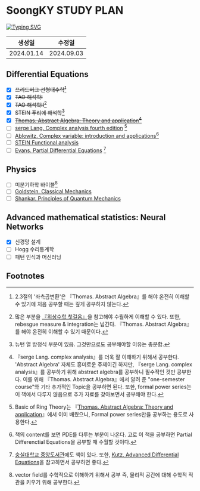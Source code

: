 # SoongKY STUDY PLAN
[![Typing SVG](https://readme-typing-svg.demolab.com?font=Tinos&pause=1000&width=435&lines=Soongsil+Unv.+Physics)](https://git.io/typing-svg)

| 생성일        | 수정일        |
|------------|------------|
| 2024.01.14 | 2024.09.03 |

##  Differential Equations
- [x] ~~프리드버그 선형대수학[^1]~~
- [x] ~~TAO 해석학Ⅰ~~
- [x] ~~TAO 해석학Ⅱ[^2]~~
- [x] ~~STEIN 푸리에 해석학[^3]~~
- [x] ~~[Thomas. Abstract Algebra: Theory and application](http://abstract.pugetsound.edu/download.html)[^4]~~
- [ ] [serge Lang. Complex analysis fourth edition](https://www.amazon.com/Complex-Analysis-Graduate-Texts-Mathematics/dp/0387978860) [^5]
- [ ] [Ablowitz. Complex variable: introduction and applications](https://ftfsite.ru/wp-content/files/tfkp_endlish_2.2.pdf)[^6]
- [ ] [STEIN Functional analysis](https://bpb-us-w2.wpmucdn.com/u.osu.edu/dist/0/26656/files/2023/10/STEIN-Shakarchi-Stein-Functional-Analysis_-Introduction-to-Further-Topics-in-Analysis-Princeton-Lectures-in-Analysis-Princeton-University-Press-2011.pdf)
- [ ] [Evans. Partial Differential Equations](http://home.ustc.edu.cn/~wclw8181/wffc.files/Partial%20Differential%20Equations.Evans.pdf) [^7]
## Physics
- [ ] 미분기하학 바이블[^8]
- [ ] [Goldstein. Classical Mechanics](https://www.math.toronto.edu/khesin/biblio/GoldsteinPooleSafkoClassicalMechanics.pdf)
- [ ] [Shankar. Principles of Quantum Mechanics](https://product.kyobobook.co.kr/detail/S000002413454)
## Advanced mathematical statistics: Neural Networks
- [x] 신경망 설계
- [ ] Hogg 수리통계학
- [ ] 패턴 인식과 머신러닝

## Footnotes
[^1]: 2.3절의 '좌측곱변환'은 『Thomas. Abstract Algebra』를 해야 온전히 이해할 수 있기에 처음 공부할 때는 깊게 공부하지 않는다.
[^2]: 많은 부분을 [『위상수학 첫걸음』](https://product.kyobobook.co.kr/detail/S000200585522)을 참고해야 수월하게 이해할 수 있다. 또한, rebesgue measure & integration는 넘긴다. 『Thomas. Abstract Algebra』를 해야 온전히 이해할 수 있기 때문이다.
[^3]: 뉴턴 열 방정식 부분이 있음. 그것만으로도 공부해야할 이유는 충분함.
[^4]: 『serge Lang. complex analysis』를 더욱 잘 이해하기 위해서 공부한다. 'Abstract Algebra' 자체도 흥미로운 주제이긴 하지만, 『serge Lang. complex analysis』를 공부하기 위해 abstract algebra를 공부하니 필수적인 것만 공부한다. 이를 위해 『Thomas. Abstract Algebra』에서 알려 준 "one-semester course"와 기타 추가적인 Topic을 공부하면 된다. 또한, formal power series는 이 책에서 다루지 않음으로 추가 자료를 찾아보면서 공부해야 한다.
[^5]: Basic of Ring Theory는 『[Thomas. Abstract Algebra: Theory and application](http://abstract.pugetsound.edu/download.html)』에서 이미 배웠으니, Formal power series만을 공부하는 용도로 사용한다.
[^5]: 물리학과 교수님께서 배우면 좋다고 하셨으며, 『STEIN 복소해석학』을 참고하여 보기를 추천한다.
[^6]: 책의 content를 보면 PDE를 다루는 부분이 나온다. 고로 이 책을 공부하면 Partial Differenctial Equations을 공부할 때 수월할 것이다.
[^7]: [숭실대학교 중앙도서관](https://oasis.ssu.ac.kr/search/i-discovery/4977203?type=biblios-list-view)에도 책이 있다. 또한, [Kutz. Advanced Differential Equations](https://arxiv.org/pdf/2012.14591)을 참고하면서 공부하면 좋다.
[^8]: vector field를 수학적으로 이해하기 위해서 공부 즉, 물리적 공간에 대해 수학적 직관을 키우기 위해 공부한다.
